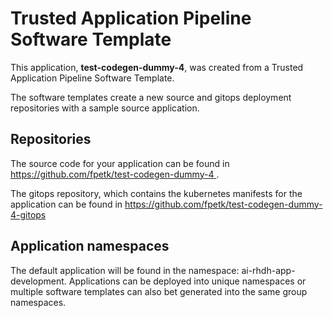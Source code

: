 # Trusted Application Pipeline Software Template

This application, **test-codegen-dummy-4**, was created from a Trusted Application Pipeline Software Template.

The software templates create a new source and gitops deployment repositories with a sample source application. 

## Repositories

The source code for your application can be found in [https://github.com/fpetk/test-codegen-dummy-4 ](https://github.com/fpetk/test-codegen-dummy-4 ).
 
The gitops repository, which contains the kubernetes manifests for the application can be found in 
[https://github.com/fpetk/test-codegen-dummy-4-gitops ](https://github.com/fpetk/test-codegen-dummy-4-gitops ) 

## Application namespaces 

The default application will be found in the namespace: ai-rhdh-app-development. Applications can be deployed into unique namespaces or multiple software templates can also bet generated into the same group namespaces.  